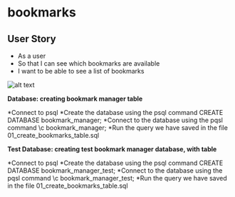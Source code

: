 # bookmarks

**User Story**
--------------
* As a user
* So that I can see which bookmarks are available
* I want to be able to see a list of bookmarks

![alt text](https://github.com/LaurenOM/bookmarks/blob/master/Bookmark%20MVC.jpg)

**Database: creating bookmark manager table**

*Connect to psql
*Create the database using the psql command CREATE DATABASE bookmark_manager;
*Connect to the database using the pqsl command \c bookmark_manager;
*Run the query we have saved in the file 01_create_bookmarks_table.sql

**Test Database: creating test bookmark manager database, with table**

*Connect to psql
*Create the database using the psql command CREATE DATABASE bookmark_manager_test;
*Connect to the database using the pqsl command \c bookmark_manager_test;
*Run the query we have saved in the file 01_create_bookmarks_table.sql
